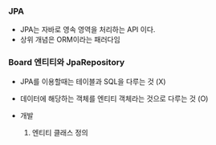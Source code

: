 ### JPA
- JPA는 자바로 영속 영역을 처리하는 API 이다.
- 상위 개념은 ORM이라는 패러다임



### Board 엔티티와 JpaRepository
- JPA를 이용할때는 테이블과 SQL을 다루는 것 (X) 
- 데이터에 해당하는 객체를 엔티티 객체라는 것으로 다루는 것 (O)


- 개발
  1.  엔티티 클래스 정의
     
